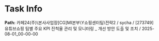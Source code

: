 # Task Info

**Path:** 카페24(주)\본사사업장\[CG]MI본부\Y쇼핑센터팀\전략2 / sycha / [273749] 유튜브쇼핑 팀별 주요 KPI 진척율 관리 및 모니터링 _ 개선 방안 도출 및 조치 / 2025-08-01_00-00-00

